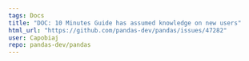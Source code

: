 ```yaml
---
tags: Docs
title: "DOC: 10 Minutes Guide has assumed knowledge on new users"
html_url: "https://github.com/pandas-dev/pandas/issues/47282"
user: Capobiaj
repo: pandas-dev/pandas
---
```



